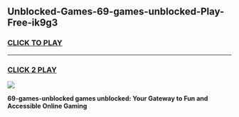 
## Unblocked-Games-69-games-unblocked-Play-Free-ik9g3
<h3>
<a href="https://premium76.site?title=69-games-unblocked&ref=23A">CLICK TO PLAY</a></h3>
<hr>

<h3>
<a href="https://premium76.site?title=69-games-unblocked&ref=23A">CLICK 2 PLAY</a>
  
</h3>

<a href="https://premium76.site?title=69-games-unblocked&ref=23A"><img src="https://clearcache.store/games.png"></a>


**69-games-unblocked games unblocked: Your Gateway to Fun and Accessible Online Gaming**
